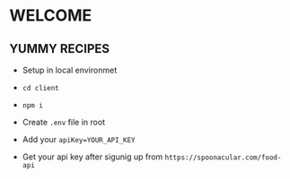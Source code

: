 # WELCOME

## YUMMY RECIPES

- Setup in local environmet
- `cd client`
- `npm i`

- Create `.env` file in root
- Add your `apiKey=YOUR_API_KEY`
- Get your api key after sigunig up from `https://spoonacular.com/food-api`

